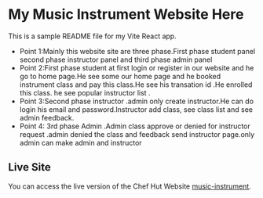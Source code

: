 # My Music Instrument  Website Here

This is a sample README file for my Vite React app.

* Point 1:Mainly this website site are three phase.First phase student panel second phase instructor panel and third phase admin panel
* Point 2:First phase student at first login or register in our website and he go to home page.He see some our home page and he booked instrument class and pay this class.He see his transation id .He enrolled this class.  he see popular instructor list .
* Point 3:Second phase instructor .admin only create instructor.He can do login his email and password.Instructor add class, see class list and see admin feedback.
* Point 4: 3rd phase Admin .Admin class approve or denied for instructor request .admin denied the class and feedback send instructor page.only admin can make admin and instructor
## Live Site
You can access the live version of the Chef Hut Website [music-instrument](https://music-instrument-fa53a.web.app/).